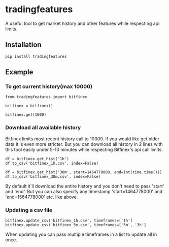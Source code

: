 # tradingfeatures
A useful tool to get market history and other features while respecting api limits.


## Installation

    pip install tradingfeatures

## Example

### To get current history(max 10000)

    from tradingfeatures import bitfinex

    bitfinex = bitfinex()

    bitfinex.get(1000)

### Download all available history
Bitfinex limits most recent history call to 10000. If you would like get older data it is even more stricter. But you can download all history in 2 lines with this tool easily under 5-10 minutes while respecting Bitfinex's api call limits. 

    df = bitfinex.get_hist('1h')
    df.to_csv('bitfinex_1h.csv', index=False)
    
    df = bitfinex.get_hist('30m', start=1464778000, end=int(time.time()))
    df.to_csv('bitfinex_30m.csv', index=False)

By default it'll download the entire history and you don't need to pass 'start' and 'end'. But you can also specify any timestamp 'start=1464778000' and 'end=1564778000' etc. like above.

### Updating a csv file

    bitfinex.update_csv('bitfinex_1h.csv', timeframes=['1h']
    bitfinex.update_csv('bitfinex_5m.csv', timeframes=['5m', '3h']

When updating you can pass multiple timeframes in a list to update all in once.
